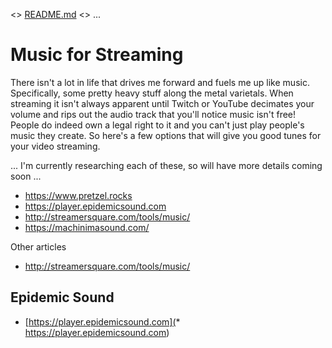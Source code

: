 <> [README.md](README.md) <> ...

# Music for Streaming

There isn't a lot in life that drives me forward and fuels me up like music. Specifically, some pretty heavy stuff along the metal varietals. When streaming it isn't always apparent until Twitch or YouTube decimates your volume and rips out the audio track that you'll notice music isn't free! People do indeed own a legal right to it and you can't just play people's music they create. So here's a few options that will give you good tunes for your video streaming.

... I'm currently researching each of these, so will have more details coming soon ...

* https://www.pretzel.rocks
* https://player.epidemicsound.com
* http://streamersquare.com/tools/music/
* https://machinimasound.com/

Other articles

* http://streamersquare.com/tools/music/

## Epidemic Sound

* [https://player.epidemicsound.com](* https://player.epidemicsound.com)
